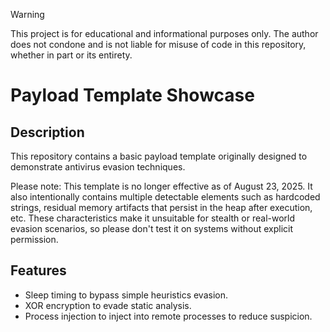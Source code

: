 > [!WARNING]
> This project is for educational and informational purposes only. The author does not condone and is not liable for misuse of code in this repository, whether in part or its entirety.

# Payload Template Showcase
## Description
This repository contains a basic payload template originally designed to demonstrate antivirus evasion techniques. 

Please note: This template is no longer effective as of August 23, 2025. It also intentionally contains multiple detectable elements such as hardcoded strings, residual memory artifacts that persist in the heap after execution, etc. These characteristics make it unsuitable for stealth or real-world evasion scenarios, so please don't test it on systems without explicit permission.

## Features
- Sleep timing to bypass simple heuristics evasion. 
- XOR encryption to evade static analysis.
- Process injection to inject into remote processes to reduce suspicion.